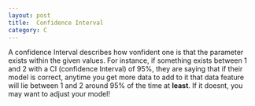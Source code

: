 ```yaml
---
layout: post
title:  Confidence Interval
category: C
---
```


A confidence Interval describes how vonfident one is that the parameter exists within the given values.  For instance, if something exists between 1 and 2 with a CI (confidence Interval) of 95%, they are saying that if their model is correct, anytime you get more data to add to it that data feature will lie between 1 and 2 around 95% of the time at **least**.  If it doesnt, you may want to adjust your model! 
